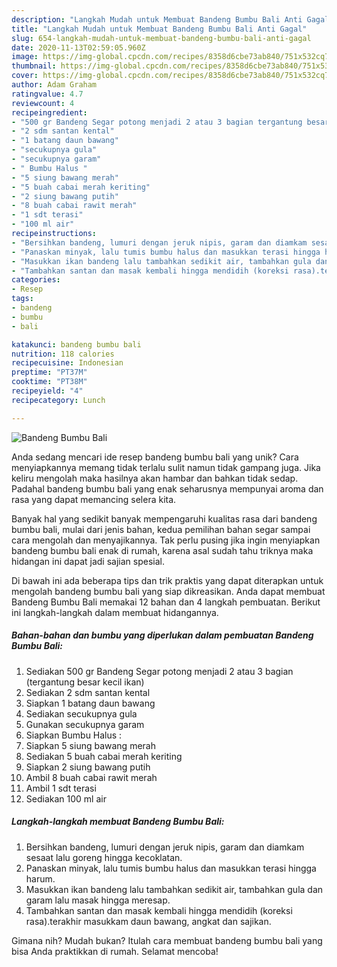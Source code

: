 ```yaml
---
description: "Langkah Mudah untuk Membuat Bandeng Bumbu Bali Anti Gagal"
title: "Langkah Mudah untuk Membuat Bandeng Bumbu Bali Anti Gagal"
slug: 654-langkah-mudah-untuk-membuat-bandeng-bumbu-bali-anti-gagal
date: 2020-11-13T02:59:05.960Z
image: https://img-global.cpcdn.com/recipes/8358d6cbe73ab840/751x532cq70/bandeng-bumbu-bali-foto-resep-utama.jpg
thumbnail: https://img-global.cpcdn.com/recipes/8358d6cbe73ab840/751x532cq70/bandeng-bumbu-bali-foto-resep-utama.jpg
cover: https://img-global.cpcdn.com/recipes/8358d6cbe73ab840/751x532cq70/bandeng-bumbu-bali-foto-resep-utama.jpg
author: Adam Graham
ratingvalue: 4.7
reviewcount: 4
recipeingredient:
- "500 gr Bandeng Segar potong menjadi 2 atau 3 bagian tergantung besar kecil ikan"
- "2 sdm santan kental"
- "1 batang daun bawang"
- "secukupnya gula"
- "secukupnya garam"
- " Bumbu Halus "
- "5 siung bawang merah"
- "5 buah cabai merah keriting"
- "2 siung bawang putih"
- "8 buah cabai rawit merah"
- "1 sdt terasi"
- "100 ml air"
recipeinstructions:
- "Bersihkan bandeng, lumuri dengan jeruk nipis, garam dan diamkam sesaat lalu goreng hingga kecoklatan."
- "Panaskan minyak, lalu tumis bumbu halus dan masukkan terasi hingga harum."
- "Masukkan ikan bandeng lalu tambahkan sedikit air, tambahkan gula dan garam lalu masak hingga meresap."
- "Tambahkan santan dan masak kembali hingga mendidih (koreksi rasa).terakhir masukkam daun bawang, angkat dan sajikan."
categories:
- Resep
tags:
- bandeng
- bumbu
- bali

katakunci: bandeng bumbu bali 
nutrition: 118 calories
recipecuisine: Indonesian
preptime: "PT37M"
cooktime: "PT38M"
recipeyield: "4"
recipecategory: Lunch

---
```



![Bandeng Bumbu Bali](https://img-global.cpcdn.com/recipes/8358d6cbe73ab840/751x532cq70/bandeng-bumbu-bali-foto-resep-utama.jpg)

Anda sedang mencari ide resep bandeng bumbu bali yang unik? Cara menyiapkannya memang tidak terlalu sulit namun tidak gampang juga. Jika keliru mengolah maka hasilnya akan hambar dan bahkan tidak sedap. Padahal bandeng bumbu bali yang enak seharusnya mempunyai aroma dan rasa yang dapat memancing selera kita.



Banyak hal yang sedikit banyak mempengaruhi kualitas rasa dari bandeng bumbu bali, mulai dari jenis bahan, kedua pemilihan bahan segar sampai cara mengolah dan menyajikannya. Tak perlu pusing jika ingin menyiapkan bandeng bumbu bali enak di rumah, karena asal sudah tahu triknya maka hidangan ini dapat jadi sajian spesial.


Di bawah ini ada beberapa tips dan trik praktis yang dapat diterapkan untuk mengolah bandeng bumbu bali yang siap dikreasikan. Anda dapat membuat Bandeng Bumbu Bali memakai 12 bahan dan 4 langkah pembuatan. Berikut ini langkah-langkah dalam membuat hidangannya.

<!--inarticleads1-->

##### Bahan-bahan dan bumbu yang diperlukan dalam pembuatan Bandeng Bumbu Bali:

1. Sediakan 500 gr Bandeng Segar potong menjadi 2 atau 3 bagian (tergantung besar kecil ikan)
1. Sediakan 2 sdm santan kental
1. Siapkan 1 batang daun bawang
1. Sediakan secukupnya gula
1. Gunakan secukupnya garam
1. Siapkan  Bumbu Halus :
1. Siapkan 5 siung bawang merah
1. Sediakan 5 buah cabai merah keriting
1. Siapkan 2 siung bawang putih
1. Ambil 8 buah cabai rawit merah
1. Ambil 1 sdt terasi
1. Sediakan 100 ml air




<!--inarticleads2-->

##### Langkah-langkah membuat Bandeng Bumbu Bali:

1. Bersihkan bandeng, lumuri dengan jeruk nipis, garam dan diamkam sesaat lalu goreng hingga kecoklatan.
1. Panaskan minyak, lalu tumis bumbu halus dan masukkan terasi hingga harum.
1. Masukkan ikan bandeng lalu tambahkan sedikit air, tambahkan gula dan garam lalu masak hingga meresap.
1. Tambahkan santan dan masak kembali hingga mendidih (koreksi rasa).terakhir masukkam daun bawang, angkat dan sajikan.




Gimana nih? Mudah bukan? Itulah cara membuat bandeng bumbu bali yang bisa Anda praktikkan di rumah. Selamat mencoba!
